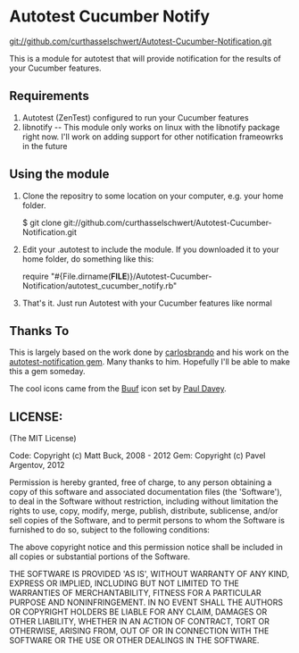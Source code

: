 # Autotest Cucumber Notify

[git://github.com/curthasselschwert/Autotest-Cucumber-Notification.git](git://github.com/curthasselschwert/Autotest-Cucumber-Notification.git)

This is a module for autotest that will provide notification for the results of your Cucumber features.

## Requirements

1. Autotest (ZenTest) configured to run your Cucumber features
2. libnotify -- This module only works on linux with the libnotify package right now. I'll work on adding support for other notification frameowrks in the future 

## Using the module

1. Clone the repositry to some location on your computer, e.g. your home folder.

    $ git clone git://github.com/curthasselschwert/Autotest-Cucumber-Notification.git

2. Edit your .autotest to include the module. If you downloaded it to your home folder, do something like this:

    require "#{File.dirname(__FILE__)}/Autotest-Cucumber-Notification/autotest_cucumber_notify.rb"

3. That's it. Just run Autotest with your Cucumber features like normal

## Thanks To

This is largely based on the work done by [carlosbrando](http://github.com/carlosbrando "carlosbrando") and his work on the [autotest-notification gem](http://github.com/carlosbrando/autotest-notification/tree/master "autotest-notification"). Many thanks to him. Hopefully I'll be able to make this a gem someday.

The cool icons came from the [Buuf](http://mattahan.deviantart.com/art/Buuf-37966044) icon set by [Paul Davey](http://mattahan.deviantart.com/).

## LICENSE:

(The MIT License)

Code: Copyright (c) Matt Buck, 2008 - 2012
Gem:  Copyright (c) Pavel Argentov, 2012

Permission is hereby granted, free of charge, to any person obtaining
a copy of this software and associated documentation files (the
'Software'), to deal in the Software without restriction, including
without limitation the rights to use, copy, modify, merge, publish,
distribute, sublicense, and/or sell copies of the Software, and to
permit persons to whom the Software is furnished to do so, subject to
the following conditions:

The above copyright notice and this permission notice shall be
included in all copies or substantial portions of the Software.

THE SOFTWARE IS PROVIDED 'AS IS', WITHOUT WARRANTY OF ANY KIND,
EXPRESS OR IMPLIED, INCLUDING BUT NOT LIMITED TO THE WARRANTIES OF
MERCHANTABILITY, FITNESS FOR A PARTICULAR PURPOSE AND NONINFRINGEMENT.
IN NO EVENT SHALL THE AUTHORS OR COPYRIGHT HOLDERS BE LIABLE FOR ANY
CLAIM, DAMAGES OR OTHER LIABILITY, WHETHER IN AN ACTION OF CONTRACT,
TORT OR OTHERWISE, ARISING FROM, OUT OF OR IN CONNECTION WITH THE
SOFTWARE OR THE USE OR OTHER DEALINGS IN THE SOFTWARE.
